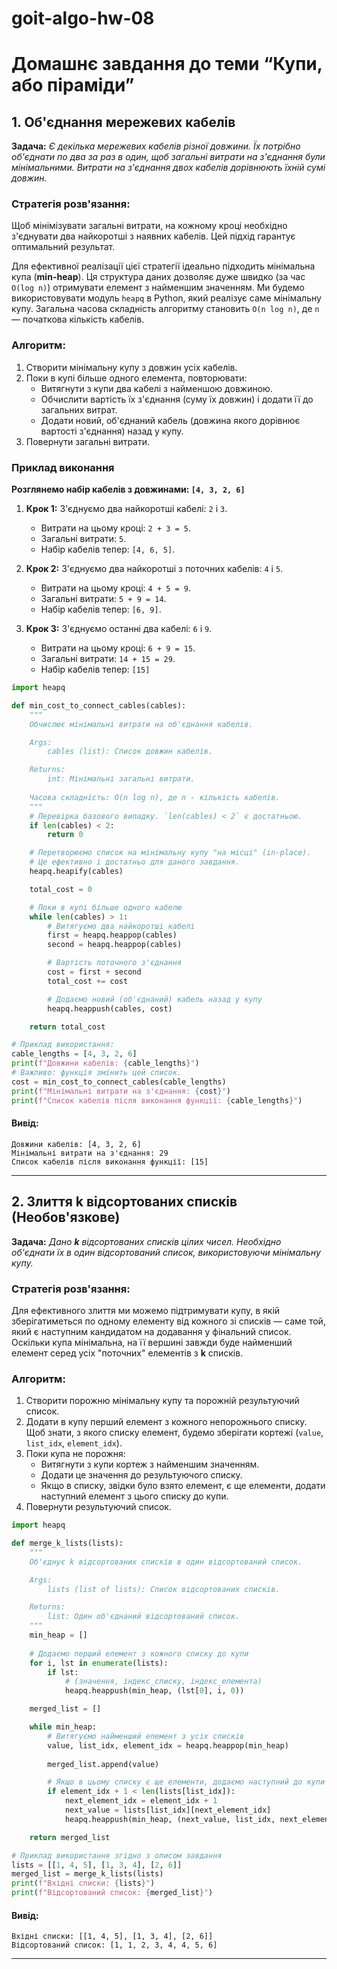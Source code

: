 # goit-algo-hw-08

# Домашнє завдання до теми “Купи, або піраміди”

## 1. Об'єднання мережевих кабелів
**Задача:** *Є декілька мережевих кабелів різної довжини. Їх потрібно об'єднати по два за раз в один, щоб загальні витрати на з'єднання були мінімальними. Витрати на з'єднання двох кабелів дорівнюють їхній сумі довжин.*

### Стратегія розв'язання:
Щоб мінімізувати загальні витрати, на кожному кроці необхідно з'єднувати два найкоротші з наявних кабелів.  Цей підхід гарантує оптимальний результат.

Для ефективної реалізації цієї стратегії ідеально підходить мінімальна купа (**min-heap**). Ця структура даних дозволяє дуже швидко (за час `O(log n)`) отримувати елемент з найменшим значенням. Ми будемо використовувати модуль `heapq` в Python, який реалізує саме мінімальну купу.
Загальна часова складність алгоритму становить `O(n log n)`, де `n` — початкова кількість кабелів.

### Алгоритм:
1. Створити мінімальну купу з довжин усіх кабелів. 
2. Поки в купі більше одного елемента, повторювати:
    - Витягнути з купи два кабелі з найменшою довжиною. 
    - Обчислити вартість їх з'єднання (суму їх довжин) і додати її до загальних витрат. 
    - Додати новий, об'єднаний кабель (довжина якого дорівнює вартості з'єднання) назад у купу. 
3. Повернути загальні витрати.

### Приклад виконання
**Розглянемо набір кабелів з довжинами: `[4, 3, 2, 6]`**

1. **Крок 1:** З'єднуємо два найкоротші кабелі: `2` і `3`.
	- Витрати на цьому кроці: `2 + 3 = 5`.
	- Загальні витрати: `5`.
	- Набір кабелів тепер: `[4, 6, 5]`.

2. **Крок 2:** З'єднуємо два найкоротші з поточних кабелів: `4` і `5`.
	- Витрати на цьому кроці: `4 + 5 = 9`.
	- Загальні витрати: `5 + 9 = 14`.
	- Набір кабелів тепер: `[6, 9]`.

3.  **Крок 3:** З'єднуємо останні два кабелі: `6` і `9`.
	- Витрати на цьому кроці: `6 + 9 = 15`.
	- Загальні витрати: `14 + 15 = 29`.
	- Набір кабелів тепер: `[15]`

```python
import heapq

def min_cost_to_connect_cables(cables):
    """
    Обчислює мінімальні витрати на об'єднання кабелів.

    Args:
        cables (list): Список довжин кабелів.

    Returns:
        int: Мінімальні загальні витрати.
        
    Часова складність: O(n log n), де n - кількість кабелів.
    """
    # Перевірка базового випадку. `len(cables) < 2` є достатньою.
    if len(cables) < 2:
        return 0

    # Перетворюємо список на мінімальну купу "на місці" (in-place).
    # Це ефективно і достатньо для даного завдання.
    heapq.heapify(cables)

    total_cost = 0

    # Поки в купі більше одного кабелю
    while len(cables) > 1:
        # Витягуємо два найкоротші кабелі
        first = heapq.heappop(cables)
        second = heapq.heappop(cables)

        # Вартість поточного з'єднання
        cost = first + second
        total_cost += cost

        # Додаємо новий (об'єднаний) кабель назад у купу
        heapq.heappush(cables, cost)

    return total_cost

# Приклад використання:
cable_lengths = [4, 3, 2, 6]
print(f"Довжини кабелів: {cable_lengths}")
# Важливо: функція змінить цей список.
cost = min_cost_to_connect_cables(cable_lengths)
print(f"Мінімальні витрати на з'єднання: {cost}")
print(f"Список кабелів після виконання функції: {cable_lengths}")
```

#### Вивід:

    Довжини кабелів: [4, 3, 2, 6]
    Мінімальні витрати на з'єднання: 29
    Список кабелів після виконання функції: [15]

------------

## 2. Злиття k відсортованих списків (Необов'язкове)
**Задача:** *Дано **k** відсортованих списків цілих чисел. Необхідно об'єднати їх в один відсортований список, використовуючи мінімальну купу.*

### Стратегія розв'язання:
Для ефективного злиття ми можемо підтримувати купу, в якій зберігатиметься по одному елементу від кожного зі списків — саме той, який є наступним кандидатом на додавання у фінальний список. Оскільки купа мінімальна, на її вершині завжди буде найменший елемент серед усіх "поточних" елементів з **k** списків.

### Алгоритм:
1. Створити порожню мінімальну купу та порожній результуючий список.
2. Додати в купу перший елемент з кожного непорожнього списку. Щоб знати, з якого списку елемент, будемо зберігати кортежі (`value`, `list_idx`, `element_idx`).
3. Поки купа не порожня:
    - Витягнути з купи кортеж з найменшим значенням.
    - Додати це значення до результуючого списку.
    - Якщо в списку, звідки було взято елемент, є ще елементи, додати наступний елемент з цього списку до купи.
4. Повернути результуючий список.

```python
import heapq

def merge_k_lists(lists):
    """
    Об'єднує k відсортованих списків в один відсортований список.

    Args:
        lists (list of lists): Список відсортованих списків.

    Returns:
        list: Один об'єднаний відсортований список.
    """
    min_heap = []
    
    # Додаємо перший елемент з кожного списку до купи
    for i, lst in enumerate(lists):
        if lst:
            # (значення, індекс_списку, індекс_елемента)
            heapq.heappush(min_heap, (lst[0], i, 0))

    merged_list = []

    while min_heap:
        # Витягуємо найменший елемент з усіх списків
        value, list_idx, element_idx = heapq.heappop(min_heap)
        
        merged_list.append(value)

        # Якщо в цьому списку є ще елементи, додаємо наступний до купи
        if element_idx + 1 < len(lists[list_idx]):
            next_element_idx = element_idx + 1
            next_value = lists[list_idx][next_element_idx]
            heapq.heappush(min_heap, (next_value, list_idx, next_element_idx))

    return merged_list

# Приклад використання згідно з описом завдання 
lists = [[1, 4, 5], [1, 3, 4], [2, 6]]
merged_list = merge_k_lists(lists)
print(f"Вхідні списки: {lists}")
print(f"Відсортований список: {merged_list}")
```

#### Вивід:

    Вхідні списки: [[1, 4, 5], [1, 3, 4], [2, 6]]
    Відсортований список: [1, 1, 2, 3, 4, 4, 5, 6]

------------
